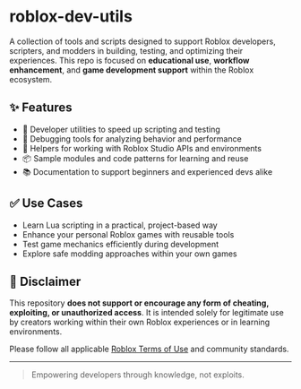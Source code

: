 # roblox-dev-utils

A collection of tools and scripts designed to support Roblox developers, scripters, and modders in building, testing, and optimizing their experiences. This repo is focused on **educational use**, **workflow enhancement**, and **game development support** within the Roblox ecosystem.

## ✨ Features

- 🧰 Developer utilities to speed up scripting and testing
- 🧪 Debugging tools for analyzing behavior and performance
- 🔧 Helpers for working with Roblox Studio APIs and environments
- 📦 Sample modules and code patterns for learning and reuse
- 📚 Documentation to support beginners and experienced devs alike

## ✅ Use Cases

- Learn Lua scripting in a practical, project-based way
- Enhance your personal Roblox games with reusable tools
- Test game mechanics efficiently during development
- Explore safe modding approaches within your own games

## 🚫 Disclaimer

This repository **does not support or encourage any form of cheating, exploiting, or unauthorized access**. It is intended solely for legitimate use by creators working within their own Roblox experiences or in learning environments.

Please follow all applicable [Roblox Terms of Use](https://en.help.roblox.com/hc/en-us/articles/203313410-Roblox-Terms-of-Use) and community standards.

---

> Empowering developers through knowledge, not exploits.
